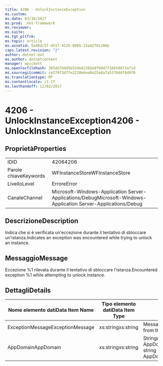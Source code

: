 ```yaml
---
title: 4206 - UnlockInstanceException
ms.custom: 
ms.date: 03/30/2017
ms.prod: .net-framework
ms.reviewer: 
ms.suite: 
ms.tgt_pltfrm: 
ms.topic: article
ms.assetid: 5a46dc5f-d517-4135-8905-25a42f01206b
caps.latest.revision: "2"
author: dotnet-bot
ms.author: dotnetcontent
manager: wpickett
ms.openlocfilehash: 385dd784d5b52de42202e9f9d47f16650873a71d
ms.sourcegitcommit: ce279f2d7fe2220e6ea0a25a8a7a5370ddf8d9f0
ms.translationtype: MT
ms.contentlocale: it-IT
ms.lasthandoff: 12/02/2017
---
```

# <a name="4206---unlockinstanceexception"></a><span data-ttu-id="7e936-102">4206 - UnlockInstanceException</span><span class="sxs-lookup"><span data-stu-id="7e936-102">4206 - UnlockInstanceException</span></span>
## <a name="properties"></a><span data-ttu-id="7e936-103">Proprietà</span><span class="sxs-lookup"><span data-stu-id="7e936-103">Properties</span></span>  
  
|||  
|-|-|  
|<span data-ttu-id="7e936-104">ID</span><span class="sxs-lookup"><span data-stu-id="7e936-104">ID</span></span>|<span data-ttu-id="7e936-105">4206</span><span class="sxs-lookup"><span data-stu-id="7e936-105">4206</span></span>|  
|<span data-ttu-id="7e936-106">Parole chiave</span><span class="sxs-lookup"><span data-stu-id="7e936-106">Keywords</span></span>|<span data-ttu-id="7e936-107">WFInstanceStore</span><span class="sxs-lookup"><span data-stu-id="7e936-107">WFInstanceStore</span></span>|  
|<span data-ttu-id="7e936-108">Livello</span><span class="sxs-lookup"><span data-stu-id="7e936-108">Level</span></span>|<span data-ttu-id="7e936-109">Errore</span><span class="sxs-lookup"><span data-stu-id="7e936-109">Error</span></span>|  
|<span data-ttu-id="7e936-110">Canale</span><span class="sxs-lookup"><span data-stu-id="7e936-110">Channel</span></span>|<span data-ttu-id="7e936-111">Microsoft-Windows-Application Server-Applications/Debug</span><span class="sxs-lookup"><span data-stu-id="7e936-111">Microsoft-Windows-Application Server-Applications/Debug</span></span>|  
  
## <a name="description"></a><span data-ttu-id="7e936-112">Descrizione</span><span class="sxs-lookup"><span data-stu-id="7e936-112">Description</span></span>  
 <span data-ttu-id="7e936-113">Indica che si è verificata un'eccezione durante il tentativo di sbloccare un'istanza.</span><span class="sxs-lookup"><span data-stu-id="7e936-113">Indicates an exception was encountered while trying to unlock an instance.</span></span>  
  
## <a name="message"></a><span data-ttu-id="7e936-114">Messaggio</span><span class="sxs-lookup"><span data-stu-id="7e936-114">Message</span></span>  
 <span data-ttu-id="7e936-115">Eccezione %1 rilevata durante il tentativo di sbloccare l'istanza.</span><span class="sxs-lookup"><span data-stu-id="7e936-115">Encountered exception %1 while attempting to unlock instance.</span></span>  
  
## <a name="details"></a><span data-ttu-id="7e936-116">Dettagli</span><span class="sxs-lookup"><span data-stu-id="7e936-116">Details</span></span>  
  
|<span data-ttu-id="7e936-117">Nome elemento dati</span><span class="sxs-lookup"><span data-stu-id="7e936-117">Data Item Name</span></span>|<span data-ttu-id="7e936-118">Tipo elemento dati</span><span class="sxs-lookup"><span data-stu-id="7e936-118">Data Item Type</span></span>|<span data-ttu-id="7e936-119">Descrizione</span><span class="sxs-lookup"><span data-stu-id="7e936-119">Description</span></span>|  
|--------------------|--------------------|-----------------|  
|<span data-ttu-id="7e936-120">ExceptionMessage</span><span class="sxs-lookup"><span data-stu-id="7e936-120">ExceptionMessage</span></span>|<span data-ttu-id="7e936-121">xs:string</span><span class="sxs-lookup"><span data-stu-id="7e936-121">xs:string</span></span>|<span data-ttu-id="7e936-122">Messaggio dell'eccezione SQL.</span><span class="sxs-lookup"><span data-stu-id="7e936-122">The message from the SQL exception.</span></span>|  
|<span data-ttu-id="7e936-123">AppDomain</span><span class="sxs-lookup"><span data-stu-id="7e936-123">AppDomain</span></span>|<span data-ttu-id="7e936-124">xs:string</span><span class="sxs-lookup"><span data-stu-id="7e936-124">xs:string</span></span>|<span data-ttu-id="7e936-125">Stringa restituita da AppDomain.CurrentDomain.FriendlyName.</span><span class="sxs-lookup"><span data-stu-id="7e936-125">The string returned by AppDomain.CurrentDomain.FriendlyName.</span></span>|
